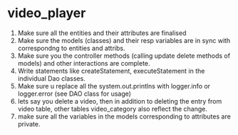 # video_player


1. Make sure all the entities and their attributes are finalised
2. Make sure the models (classes) and their resp variables are in sync with correspondng to entities and attribs.
3. Make sure you the controller methods (calling update delete methods of models) and other interactions are complete.
4. Write statements like createStatement, executeStatement in the individual Dao classes.
5. Make sure u replace all the system.out.printlns with logger.info or logger.error (see DAO class for usage)
6. lets say you delete a video, then in addition to deleting the entry from video table, other tables video_category also reflect the change.
7. make sure all the variables in the models corresponding to attributes are private.

